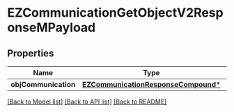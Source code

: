 # EZCommunicationGetObjectV2ResponseMPayload

## Properties
Name | Type | Description | Notes
------------ | ------------- | ------------- | -------------
**objCommunication** | [**EZCommunicationResponseCompound***](EZCommunicationResponseCompound.md) |  | 

[[Back to Model list]](../README.md#documentation-for-models) [[Back to API list]](../README.md#documentation-for-api-endpoints) [[Back to README]](../README.md)



